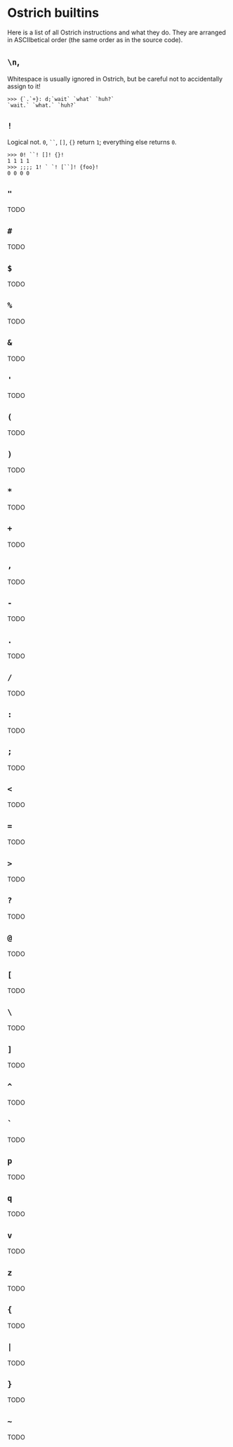 # Ostrich builtins

Here is a list of all Ostrich instructions and what they do. They are arranged
in ASCIIbetical order (the same order as in the source code).

## `\n`, ` `

Whitespace is usually ignored in Ostrich, but be careful not to accidentally assign to it!

    >>> {`.`+}: d;`wait` `what` `huh?`
    `wait.` `what.` `huh?`

## `!`

Logical not. `0`, ``` `` ```, `[]`, `{}` return `1`; everything else returns `0`.

    >>> 0! ``! []! {}!
    1 1 1 1
    >>> ;;;; 1! ` `! [``]! {foo}!
    0 0 0 0

## `"`

TODO

## `#`

TODO

## `$`

TODO

## `%`

TODO

## `&`

TODO

## `'`

TODO

## `(`

TODO

## `)`

TODO

## `*`

TODO

## `+`

TODO

## `,`

TODO

## `-`

TODO

## `.`

TODO

## `/`

TODO

## `:`

TODO

## `;`

TODO

## `<`

TODO

## `=`

TODO

## `>`

TODO

## `?`

TODO

## `@`

TODO

## `[`

TODO

## `\`

TODO

## `]`

TODO

## `^`

TODO

## `` ` ``

TODO

## `p`

TODO

## `q`

TODO

## `v`

TODO

## `z`

TODO

## `{`

TODO

## `|`

TODO

## `}`

TODO

## `~`

TODO
